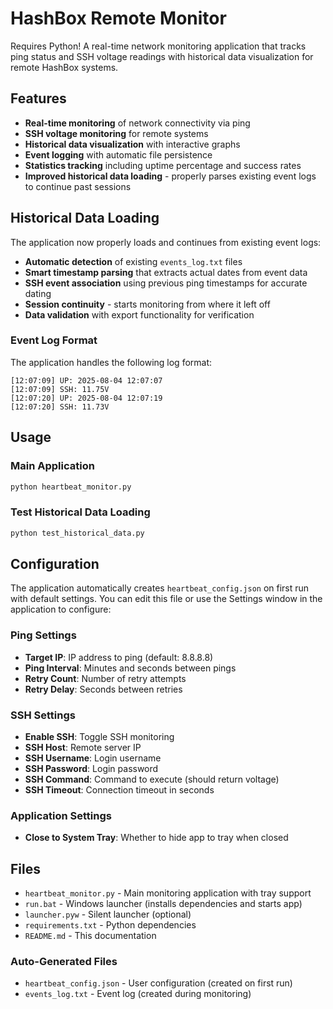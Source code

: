 # HashBox Remote Monitor
Requires Python!
A real-time network monitoring application that tracks ping status and SSH voltage readings with historical data visualization for remote HashBox systems.

## Features

- **Real-time monitoring** of network connectivity via ping
- **SSH voltage monitoring** for remote systems
- **Historical data visualization** with interactive graphs
- **Event logging** with automatic file persistence
- **Statistics tracking** including uptime percentage and success rates
- **Improved historical data loading** - properly parses existing event logs to continue past sessions

## Historical Data Loading

The application now properly loads and continues from existing event logs:

- **Automatic detection** of existing `events_log.txt` files
- **Smart timestamp parsing** that extracts actual dates from event data
- **SSH event association** using previous ping timestamps for accurate dating
- **Session continuity** - starts monitoring from where it left off
- **Data validation** with export functionality for verification

### Event Log Format

The application handles the following log format:
```
[12:07:09] UP: 2025-08-04 12:07:07
[12:07:09] SSH: 11.75V
[12:07:20] UP: 2025-08-04 12:07:19
[12:07:20] SSH: 11.73V
```

## Usage

### Main Application
```bash
python heartbeat_monitor.py
```

### Test Historical Data Loading
```bash
python test_historical_data.py
```

## Configuration

The application automatically creates `heartbeat_config.json` on first run with default settings. You can edit this file or use the Settings window in the application to configure:

### Ping Settings
- **Target IP**: IP address to ping (default: 8.8.8.8)
- **Ping Interval**: Minutes and seconds between pings
- **Retry Count**: Number of retry attempts
- **Retry Delay**: Seconds between retries

### SSH Settings
- **Enable SSH**: Toggle SSH monitoring
- **SSH Host**: Remote server IP
- **SSH Username**: Login username
- **SSH Password**: Login password
- **SSH Command**: Command to execute (should return voltage)
- **SSH Timeout**: Connection timeout in seconds

### Application Settings
- **Close to System Tray**: Whether to hide app to tray when closed

## Files

- `heartbeat_monitor.py` - Main monitoring application with tray support
- `run.bat` - Windows launcher (installs dependencies and starts app)
- `launcher.pyw` - Silent launcher (optional)
- `requirements.txt` - Python dependencies
- `README.md` - This documentation

### Auto-Generated Files
- `heartbeat_config.json` - User configuration (created on first run)
- `events_log.txt` - Event log (created during monitoring) 
